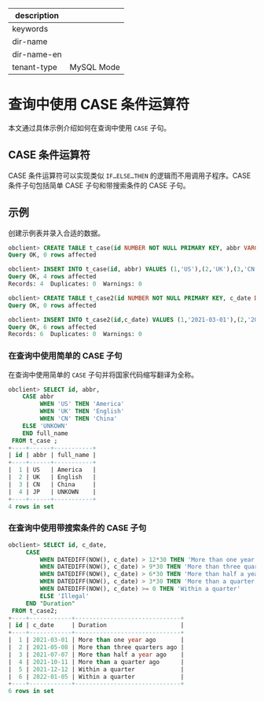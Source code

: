 |description||
|---|---|
|keywords||
|dir-name||
|dir-name-en||
|tenant-type|MySQL Mode|

# 查询中使用 CASE 条件运算符

本文通过具体示例介绍如何在查询中使用 `CASE` 子句。

## CASE 条件运算符

CASE 条件运算符可以实现类似 `IF…ELSE…THEN` 的逻辑而不用调用子程序。CASE 条件子句包括简单 CASE 子句和带搜索条件的 CASE 子句。

## 示例

创建示例表并录入合适的数据。

```sql
obclient> CREATE TABLE t_case(id NUMBER NOT NULL PRIMARY KEY, abbr VARCHAR(5));
Query OK, 0 rows affected

obclient> INSERT INTO t_case(id, abbr) VALUES (1,'US'),(2,'UK'),(3,'CN'),(4,'JP');
Query OK, 4 rows affected 
Records: 4  Duplicates: 0  Warnings: 0

obclient> CREATE TABLE t_case2(id NUMBER NOT NULL PRIMARY KEY, c_date DATE );
Query OK, 0 rows affected 

obclient> INSERT INTO t_case2(id,c_date) VALUES (1,'2021-03-01'),(2,'2021-05-08'),(3,'2021-07-07'),(4,'2021-10-11'),(5,'2021-12-12'),(6,'2022-01-05');
Query OK, 6 rows affected
Records: 6  Duplicates: 0  Warnings: 0

```

### 在查询中使用简单的 CASE 子句

在查询中使用简单的 `CASE` 子句并将国家代码缩写翻译为全称。

```sql
obclient> SELECT id, abbr, 
    CASE abbr
         WHEN 'US' THEN 'America'
         WHEN 'UK' THEN 'English'
         WHEN 'CN' THEN 'China'
    ELSE 'UNKOWN'
    END full_name
 FROM t_case ;
+----+------+-----------+
| id | abbr | full_name |
+----+------+-----------+
|  1 | US   | America   |
|  2 | UK   | English   |
|  3 | CN   | China     |
|  4 | JP   | UNKOWN    |
+----+------+-----------+
4 rows in set
```

### 在查询中使用带搜索条件的 CASE 子句

```sql
obclient> SELECT id, c_date,
     CASE
         WHEN DATEDIFF(NOW(), c_date) > 12*30 THEN 'More than one year ago'
         WHEN DATEDIFF(NOW(), c_date) > 9*30 THEN 'More than three quarters ago'
         WHEN DATEDIFF(NOW(), c_date) > 6*30 THEN 'More than half a year ago'
         WHEN DATEDIFF(NOW(), c_date) > 3*30 THEN 'More than a quarter ago'
         WHEN DATEDIFF(NOW(), c_date) >= 0 THEN 'Within a quarter'
         ELSE 'Illegal'
     END "Duration"
 FROM t_case2;
+----+------------+------------------------------+
| id | c_date     | Duration                     |
+----+------------+------------------------------+
|  1 | 2021-03-01 | More than one year ago       |
|  2 | 2021-05-08 | More than three quarters ago |
|  3 | 2021-07-07 | More than half a year ago    |
|  4 | 2021-10-11 | More than a quarter ago      |
|  5 | 2021-12-12 | Within a quarter             |
|  6 | 2022-01-05 | Within a quarter             |
+----+------------+------------------------------+
6 rows in set
```
